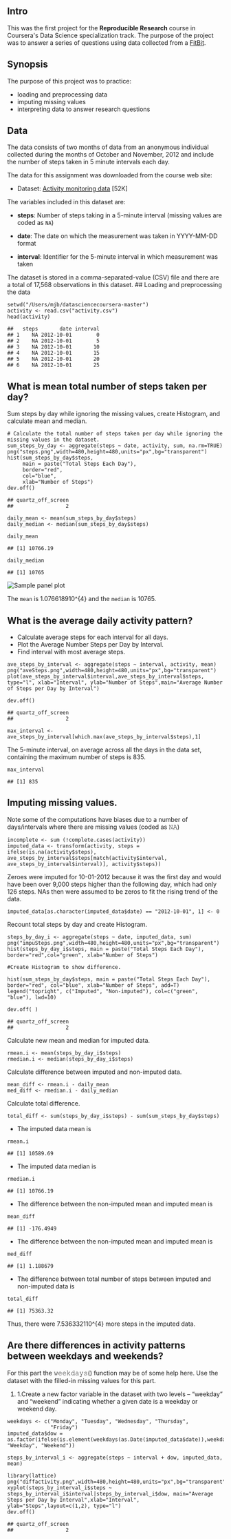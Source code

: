 Intro
-----

This was the first project for the **Reproducible Research** course in
Coursera's Data Science specialization track. The purpose of the project
was to answer a series of questions using data collected from a
[FitBit](http://en.wikipedia.org/wiki/Fitbit).

Synopsis
--------

The purpose of this project was to practice:

-   loading and preprocessing data
-   imputing missing values
-   interpreting data to answer research questions

Data
----

The data consists of two months of data from an anonymous individual
collected during the months of October and November, 2012 and include
the number of steps taken in 5 minute intervals each day.

The data for this assignment was downloaded from the course web site:

-   Dataset: [Activity monitoring
    data](https://d396qusza40orc.cloudfront.net/repdata%2Fdata%2Factivity.zip)
    \[52K\]

The variables included in this dataset are:

-   **steps**: Number of steps taking in a 5-minute interval (missing
    values are coded as `NA`)

-   **date**: The date on which the measurement was taken in YYYY-MM-DD
    format

-   **interval**: Identifier for the 5-minute interval in which
    measurement was taken

The dataset is stored in a comma-separated-value (CSV) file and there
are a total of 17,568 observations in this dataset. \#\# Loading and
preprocessing the data

    setwd("/Users/mjb/datasciencecoursera-master")
    activity <- read.csv("activity.csv")
    head(activity)

    ##   steps       date interval
    ## 1    NA 2012-10-01        0
    ## 2    NA 2012-10-01        5
    ## 3    NA 2012-10-01       10
    ## 4    NA 2012-10-01       15
    ## 5    NA 2012-10-01       20
    ## 6    NA 2012-10-01       25

What is mean total number of steps taken per day?
-------------------------------------------------

Sum steps by day while ignoring the missing values, create Histogram,
and calculate mean and median.

    # Calculate the total number of steps taken per day while ignoring the missing values in the dataset.
    sum_steps_by_day <- aggregate(steps ~ date, activity, sum, na.rm=TRUE)
    png("steps.png",width=480,height=480,units="px",bg="transparent")
    hist(sum_steps_by_day$steps, 
         main = paste("Total Steps Each Day"),  
         border="red",
         col="blue", 
         xlab="Number of Steps")
    dev.off()

    ## quartz_off_screen 
    ##                 2

    daily_mean <- mean(sum_steps_by_day$steps)
    daily_median <- median(sum_steps_by_day$steps)

    daily_mean

    ## [1] 10766.19

    daily_median

    ## [1] 10765
   
![Sample panel plot](figure/steps.png) 

The `mean` is 1.076618910^{4} and the `median` is 10765.

What is the average daily activity pattern?
-------------------------------------------

-   Calculate average steps for each interval for all days.
-   Plot the Average Number Steps per Day by Interval.
-   Find interval with most average steps.

<!-- -->

    ave_steps_by_interval <- aggregate(steps ~ interval, activity, mean)
    png("aveSteps.png",width=480,height=480,units="px",bg="transparent")
    plot(ave_steps_by_interval$interval,ave_steps_by_interval$steps, type="l", xlab="Interval", ylab="Number of Steps",main="Average Number of Steps per Day by Interval")

    dev.off()

    ## quartz_off_screen 
    ##                 2

    max_interval <- ave_steps_by_interval[which.max(ave_steps_by_interval$steps),1]

The 5-minute interval, on average across all the days in the data set,
containing the maximum number of steps is 835.

    max_interval

    ## [1] 835

Imputing missing values.
------------------------

Note some of the computations have biases due to a number of
days/intervals where there are missing values (coded as 𝙽𝙰)

    incomplete <- sum (!complete.cases(activity))
    imputed_data <- transform(activity, steps = ifelse(is.na(activity$steps), ave_steps_by_interval$steps[match(activity$interval, ave_steps_by_interval$interval)], activity$steps))

Zeroes were imputed for 10-01-2012 because it was the first day and
would have been over 9,000 steps higher than the following day, which
had only 126 steps. NAs then were assumed to be zeros to fit the rising
trend of the data.

    imputed_data[as.character(imputed_data$date) == "2012-10-01", 1] <- 0

Recount total steps by day and create Histogram.

    steps_by_day_i <- aggregate(steps ~ date, imputed_data, sum)
    png("impuSteps.png",width=480,height=480,units="px",bg="transparent")
    hist(steps_by_day_i$steps, main = paste("Total Steps Each Day"), border="red",col="green", xlab="Number of Steps")

    #Create Histogram to show difference.

    hist(sum_steps_by_day$steps, main = paste("Total Steps Each Day"), border="red", col="blue", xlab="Number of Steps", add=T)
    legend("topright", c("Imputed", "Non-imputed"), col=c("green", "blue"), lwd=10)

    dev.off( )

    ## quartz_off_screen 
    ##                 2

Calculate new mean and median for imputed data.

    rmean.i <- mean(steps_by_day_i$steps)
    rmedian.i <- median(steps_by_day_i$steps)

Calculate difference between imputed and non-imputed data.

    mean_diff <- rmean.i - daily_mean
    med_diff <- rmedian.i - daily_median

Calculate total difference.

    total_diff <- sum(steps_by_day_i$steps) - sum(sum_steps_by_day$steps)

-   The imputed data mean is

<!-- -->

    rmean.i

    ## [1] 10589.69

-   The imputed data median is

<!-- -->

    rmedian.i

    ## [1] 10766.19

-   The difference between the non-imputed mean and imputed mean is

<!-- -->

    mean_diff

    ## [1] -176.4949

-   The difference between the non-imputed mean and imputed mean is

<!-- -->

    med_diff

    ## [1] 1.188679

-   The difference between total number of steps between imputed and
    non-imputed data is

<!-- -->

    total_diff

    ## [1] 75363.32

Thus, there were 7.536332110^{4} more steps in the imputed data.

Are there differences in activity patterns between weekdays and weekends?
-------------------------------------------------------------------------

For this part the 𝚠𝚎𝚎𝚔𝚍𝚊𝚢𝚜() function may be of some help here. Use the
dataset with the filled-in missing values for this part.

1.  1.Create a new factor variable in the dataset with two levels –
    “weekday” and “weekend” indicating whether a given date is a weekday
    or weekend day.

<!-- -->

    weekdays <- c("Monday", "Tuesday", "Wednesday", "Thursday", 
                  "Friday")
    imputed_data$dow = as.factor(ifelse(is.element(weekdays(as.Date(imputed_data$date)),weekdays), "Weekday", "Weekend"))

    steps_by_interval_i <- aggregate(steps ~ interval + dow, imputed_data, mean)

    library(lattice)
    png("diffactivity.png",width=480,height=480,units="px",bg="transparent")
    xyplot(steps_by_interval_i$steps ~ steps_by_interval_i$interval|steps_by_interval_i$dow, main="Average Steps per Day by Interval",xlab="Interval", ylab="Steps",layout=c(1,2), type="l")
    dev.off()

    ## quartz_off_screen 
    ##                 2
